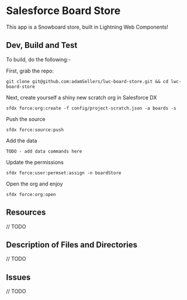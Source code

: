 # Salesforce Board Store
This app is a Snowboard store, built in Lightning Web Components! 

## Dev, Build and Test
To build, do the following:-

First, grab the repo:
````
git clone git@github.com:adamSellers/lwc-board-store.git && cd lwc-board-store
````

Next, create yourself a shiny new scratch org in Salesforce DX
````
sfdx force:org:create -f config/project-scratch.json -a boards -s
````

Push the source
````
sfdx force:source:push
````

Add the data
````
TODO - add data commands here
````

Update the permissions
````
sfdx force:user:permset:assign -n boardStore
````

Open the org and enjoy
````
sfdx force:org:open
````


## Resources
// TODO


## Description of Files and Directories

// TODO


## Issues

// TODO


